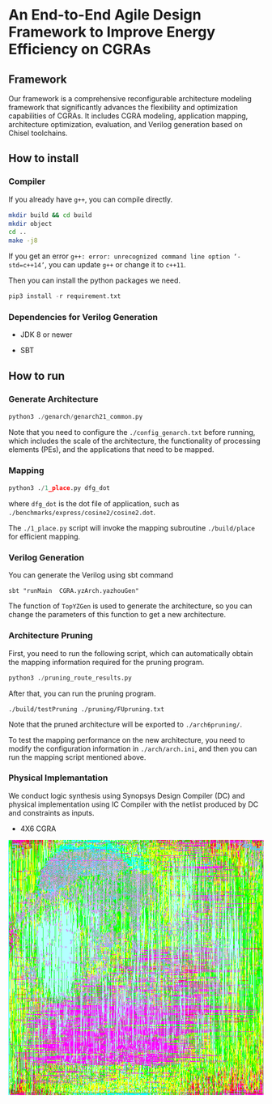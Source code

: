 # An End-to-End Agile Design Framework to Improve Energy Efficiency on CGRAs

## Framework
Our framework is a comprehensive reconfigurable architecture modeling framework that significantly advances the flexibility and optimization capabilities of CGRAs. It includes CGRA modeling, application mapping, architecture optimization, evaluation, and Verilog generation based on Chisel toolchains.




## How to install
### Compiler
If you already have `g++`, you can compile directly. 
```sh
mkdir build && cd build 
mkdir object
cd ..
make -j8
```

If you get an error ` g++: error: unrecognized command line option ‘-std=c++14’ `, you can update ` g++ ` or change it to ` c++11 `.

Then you can install the python packages we need. 
```python
pip3 install -r requirement.txt
```

### Dependencies for Verilog Generation
- JDK 8 or newer 

- SBT 

## How to run

### Generate Architecture
```python
python3 ./genarch/genarch21_common.py 
``` 
Note that you need to configure the `./config_genarch.txt` before running, which includes the scale of the architecture, the functionality of processing elements (PEs), and the applications that need to be mapped.

### Mapping
```python
python3 ./1_place.py dfg_dot
```
where `dfg_dot` is the dot file of application, such as `./benchmarks/express/cosine2/cosine2.dot`. 

The `./1_place.py` script will invoke the mapping subroutine `./build/place` for efficient mapping.

### Verilog Generation
You can generate the Verilog using sbt command

```
sbt "runMain  CGRA.yzArch.yazhouGen"
```

The function of `TopYZGen` is used to generate the architecture, so you can change the parameters of this function to get a new architecture.

### Architecture Pruning
First, you need to run the following script, which can automatically obtain the mapping information required for the pruning program.
```python
python3 ./pruning_route_results.py
```

After that, you can run the pruning program.
```
./build/testPruning ./pruning/FUpruning.txt
```
Note that the pruned architecture will be exported to `./arch6pruning/`. 

To test the mapping performance on the new architecture, you need to modify the configuration information in `./arch/arch.ini`, and then you can run the mapping script mentioned above.


### Physical Implemantation
We conduct logic synthesis using Synopsys Design Compiler (DC) and physical implementation using IC Compiler with the netlist produced by DC and constraints as inputs.

- 4X6 CGRA

![4X6 CGRA](./figure/4X6CGRA.png)